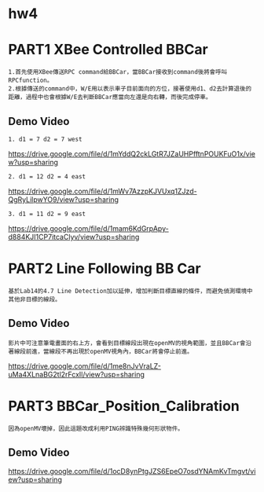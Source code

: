 # hw4

# PART1 XBee Controlled BBCar
	
	1.首先使用XBee傳送RPC command給BBCar，當BBCar接收到command後將會呼叫RPCfunction。
	2.根據傳送的command中，W/E用以表示車子目前面向的方位，接著使用d1、d2去計算退後的距離，過程中也會根據W/E去判斷BBCar應當向左還是向右轉，而後完成停車。
	
## Demo Video
	
	1. d1 = 7 d2 = 7 west 
https://drive.google.com/file/d/1mYddQ2ckLGtR7JZaUHPfftnPOUKFuO1x/view?usp=sharing
	
	2. d1 = 12 d2 = 4 east
https://drive.google.com/file/d/1mWv7AzzpKJVUxq1ZJzd-QgRyLilpwYO9/view?usp=sharing
	
	3. d1 = 11 d2 = 9 east
https://drive.google.com/file/d/1mam6KdGrpApy-d884KJI1CP7itcaClyv/view?usp=sharing

# PART2 Line Following BB Car
	
	基於Lab14的4.7 Line Detection加以延伸，增加判斷目標直線的條件，而避免偵測環境中其他非目標的線段。
	
## Demo Video
	
	影片中可注意筆電畫面的右上方，會看到目標線段出現在openMV的視角範圍，並且BBCar會沿著線段前進，當線段不再出現於openMV視角內，BBCar將會停止前進。
https://drive.google.com/file/d/1me8nJvVraLZ-uMa4XLnaBG2tl2rFcxIl/view?usp=sharing

# PART3 BBCar_Position_Calibration

	因為openMV壞掉，因此這題改成利用PING辨識特殊幾何形狀物件。
	
## Demo Video

https://drive.google.com/file/d/1ocD8ynPtgJZS6EpeO7osdYNAmKvTmgvt/view?usp=sharing
